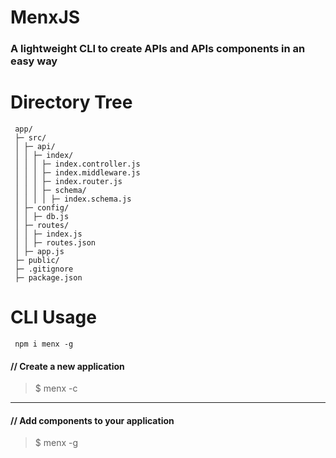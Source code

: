 # MenxJS

### A lightweight CLI to create APIs and APIs components in an easy way

# Directory Tree

```
 app/
 ├─ src/
 │ ├─ api/
 │ │ ├─ index/
 │ │ │ ├─ index.controller.js
 │ │ │ ├─ index.middleware.js
 │ │ │ ├─ index.router.js
 │ │ │ ├─ schema/
 │ │ │ │ ├─ index.schema.js
 │ ├─ config/
 │ │ ├─ db.js
 │ ├─ routes/
 │ │ ├─ index.js
 │ │ ├─ routes.json
 │ ├─ app.js
 ├─ public/
 ├─ .gitignore
 ├─ package.json
```

# CLI Usage

```
 npm i menx -g

```

#### // Create a new application

> $ menx -c

---

#### // Add components to your application

> $ menx -g

